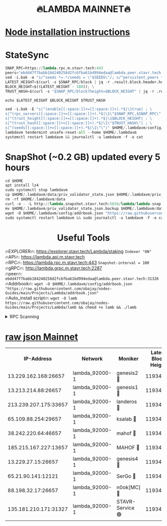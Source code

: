 <h1 align="center"> 🔥LAMBDA MAINNET🔥</h1>


[Node installation instructions](https://github.com/obajay/nodes-Guides/tree/main/Projects/Lambda)
=


# StateSync
```python
SNAP_RPC=https://lambda.rpc.m.stavr.tech:443
peers="ebdd47f7babb184240258d2fc6fba61bd994edaa@lambda.peer.stavr.tech:31326" 
sed -i.bak -e "s/^seeds *=.*/seeds = \"$SEEDS\"/; s/^persistent_peers *=.*/persistent_peers = \"$PEERS\"/" $HOME/.lambdavm/config/config.toml
LATEST_HEIGHT=$(curl -s $SNAP_RPC/block | jq -r .result.block.header.height); \
BLOCK_HEIGHT=$((LATEST_HEIGHT - 100)); \
TRUST_HASH=$(curl -s "$SNAP_RPC/block?height=$BLOCK_HEIGHT" | jq -r .result.block_id.hash)

echo $LATEST_HEIGHT $BLOCK_HEIGHT $TRUST_HASH

sed -i.bak -E "s|^(enable[[:space:]]+=[[:space:]]+).*$|\1true| ; \
s|^(rpc_servers[[:space:]]+=[[:space:]]+).*$|\1\"$SNAP_RPC,$SNAP_RPC\"| ; \
s|^(trust_height[[:space:]]+=[[:space:]]+).*$|\1$BLOCK_HEIGHT| ; \
s|^(trust_hash[[:space:]]+=[[:space:]]+).*$|\1\"$TRUST_HASH\"| ; \
s|^(seeds[[:space:]]+=[[:space:]]+).*$|\1\"\"|" $HOME/.lambdavm/config/config.toml
lambdavm tendermint unsafe-reset-all --home $HOME/.lambdavm
systemctl restart lambdavm && journalctl -u lambdavm -f -o cat

```
# SnapShot (~0.2 GB) updated every 5 hours
```python
cd $HOME
apt install lz4
sudo systemctl stop lambdavm
cp $HOME/.lambdavm/data/priv_validator_state.json $HOME/.lambdavm/priv_validator_state.json.backup
rm -rf $HOME/.lambdavm/data
curl -o - -L http://lambda.snapshot.stavr.tech:5016/lambda/lambda-snap.tar.lz4 | lz4 -c -d - | tar -x -C $HOME/.lambdavm --strip-components 2
mv $HOME/.lambdavm/priv_validator_state.json.backup $HOME/.lambdavm/data/priv_validator_state.json
wget -O $HOME/.lambdavm/config/addrbook.json "https://raw.githubusercontent.com/obajay/nodes-Guides/main/Projects/Lambda/addrbook.json"
sudo systemctl restart lambdavm && sudo journalctl -u lambdavm -f -o cat
```
 <h1 align="center"> Useful Tools</h1>

🔥EXPLORER🔥:      https://explorer.stavr.tech/Lambda/staking	        `Indexer "ON"` \
🔥API🔥: 			 		 https://lambda.api.m.stavr.tech \
🔥RPC🔥:           https://lambda.rpc.m.stavr.tech:443	              `Snapshot-interval = 100` \
🔥gRPC🔥:          http://lambda.grpc.m.stavr.tech:2287 \
🔥peer🔥:					 `ebdd47f7babb184240258d2fc6fba61bd994edaa@lambda.peer.stavr.tech:31326` \
🔥Addrbook🔥:    ```wget -O $HOME/.lambdavm/config/addrbook.json "https://raw.githubusercontent.com/obajay/nodes-Guides/main/Projects/Lambda/addrbook.json"``` \
🔥Auto_install script🔥: ```wget -O lamb https://raw.githubusercontent.com/obajay/nodes-Guides/main/Projects/Lambda/lamb && chmod +x lamb && ./lamb```


<details>
<summary>RPC Scanning</summary>

<h2 align="center"> We scan nodes in real time every 4 hours. And we provide the final result of RPC endpoints.
We cannot influence the operation of these nodes in any way. </h2>


```python
If Voting Power is higher than 0 --> then the Node is a validator of the network and may be subject to attack and be a potential threat to the chain.
```
```python
We marked such validators with a red symbol
```

</details>

[raw json Mainnet](https://rpc-check.lambm.stavr.tech/lambm/rpc-lambm-result.json)
=


<table><tr><th>IP-Address</th><th>Network</th><th>Moniker</th><th>Latest Block Height</th><th>Earliest Block Height</th><th>Catching Up</th><th>Tx Index</th><th>Voting Power</th><th>Scan Time</th></tr><tr><td>13.229.162.168:26657</td><td>lambda_92000-1</td><td>genesis2 🔴</td><td>11934921</td><td>1</td><td>False</td><td>on</td><td>15379634</td><td>2024-02-27T23:10:36.307003244UTC</td></tr><tr><td>13.213.214.88:26657</td><td>lambda_92000-1</td><td>genesis1 🔴</td><td>11934922</td><td>1</td><td>False</td><td>on</td><td>737835</td><td>2024-02-27T23:10:41.102547509UTC</td></tr><tr><td>213.239.207.175:33657</td><td>lambda_92000-1</td><td>landeros 🔴</td><td>11934921</td><td>8136001</td><td>False</td><td>off</td><td>1819265</td><td>2024-02-27T23:10:31.008750249UTC</td></tr><tr><td>65.109.88.254:29657</td><td>lambda_92000-1</td><td>ksalab 🔴</td><td>11934924</td><td>8715001</td><td>False</td><td>on</td><td>510465</td><td>2024-02-27T23:10:45.858911818UTC</td></tr><tr><td>38.242.220.64:46657</td><td>lambda_92000-1</td><td>mahof 🔴</td><td>11934925</td><td>10131001</td><td>False</td><td>off</td><td>770350</td><td>2024-02-27T23:10:50.579538909UTC</td></tr><tr><td>185.215.167.227:13657</td><td>lambda_92000-1</td><td>MAHOF 🔴</td><td>11934922</td><td>10134001</td><td>False</td><td>on</td><td>2051510</td><td>2024-02-27T23:10:39.857151263UTC</td></tr><tr><td>13.229.27.15:26657</td><td>lambda_92000-1</td><td>genesis4 🔴</td><td>11934922</td><td>11043001</td><td>False</td><td>on</td><td>9567262</td><td>2024-02-27T23:10:39.563204150UTC</td></tr><tr><td>65.21.90.141:12121</td><td>lambda_92000-1</td><td>SerGo 🔴</td><td>11934925</td><td>11834925</td><td>False</td><td>off</td><td>10608420</td><td>2024-02-27T23:10:50.294118222UTC</td></tr><tr><td>88.198.32.17:26657</td><td>lambda_92000-1</td><td>n0ok[MC] 🔴</td><td>11934925</td><td>11834925</td><td>False</td><td>off</td><td>1578630</td><td>2024-02-27T23:10:55.558499392UTC</td></tr><tr><td>135.181.210.171:31327</td><td>lambda_92000-1</td><td>STAVR-Service 🟢</td><td>11934924</td><td>11934001</td><td>False</td><td>on</td><td>0</td><td>2024-02-27T23:10:45.531247633UTC</td></tr></table>
